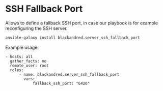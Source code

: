 SSH Fallback Port
=================

Allows to define a fallback SSH port, in case our playbook is for example reconfiguring the SSH server.

```bash
ansible-galaxy install blackandred.server_ssh_fallback_port
```

Example usage:
```yamlex
- hosts: all
  gather_facts: no
  remote_user: root
  roles:
      - name: blackandred.server_ssh_fallback_port
        vars:
            fallback_ssh_port: "6420"
```

